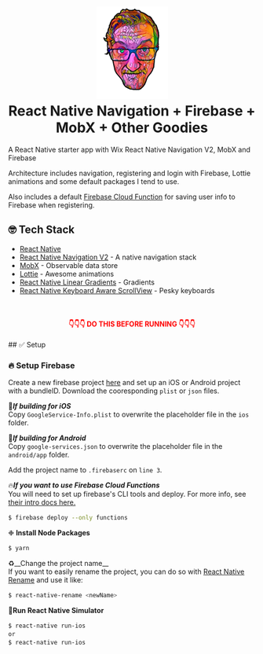 <h1 align="center">
  <img src="./src/assets/images/logo.png"/><br>
  React Native Navigation + Firebase + MobX + Other Goodies
</h1>

A React Native starter app with Wix React Native Navigation V2, MobX and Firebase

Architecture includes navigation, registering and login with Firebase, Lottie animations and some default packages I tend to use.

Also includes a default [Firebase Cloud Function](https://firebase.google.com/docs/functions/) for saving user info to Firebase when registering.

## 🤓 Tech Stack
- [React Native](https://facebook.github.io/react-native/)
- [React Native Navigation V2](https://github.com/wix/react-native-navigation) - A native navigation stack
- [MobX](http://mobx.js.org) - Observable data store
- [Lottie](https://airbnb.design/lottie) - Awesome animations
- [React Native Linear Gradients](https://github.com/react-native-community/react-native-linear-gradient) - Gradients
- [React Native Keyboard Aware ScrollView](https://github.com/APSL/react-native-keyboard-aware-scroll-view) - Pesky keyboards

<br/>
<h4 align="center" style="color:red;">👇👇👇 DO THIS BEFORE RUNNING 👇👇👇</h4>
## ✅ Setup  

### 🔥 Setup Firebase
Create a new firebase project [here](https://console.firebase.google.com/) and set up an iOS or Android project with a bundleID. Download the cooresponding `plist` or `json` files.  

🍎_**If building for iOS**_  
Copy `GoogleService-Info.plist` to overwrite the placeholder file in the `ios` folder.

🤖_**If building for Android**_  
Copy `google-services.json` to overwrite the placeholder file in the `android/app` folder.

Add the project name to `.firebaserc` on `line 3`. 

🔥_**If you want to use Firebase Cloud Functions**_  
You will need to set up firebase's CLI tools and deploy. For more info, see [their intro docs here.](https://firebase.google.com/docs/functions/get-started)  
```bash
$ firebase deploy --only functions
```

❉ __Install Node Packages__  
```bash
$ yarn
```

♻️__Change the project name__  
If you want to easily rename the project, you can do so with [React Native Rename](https://github.com/junedomingo/react-native-rename) and use it like:  
```bash
$ react-native-rename <newName>
```

📲__Run React Native Simulator__  
```bash
$ react-native run-ios  
or  
$ react-native run-ios  
```
